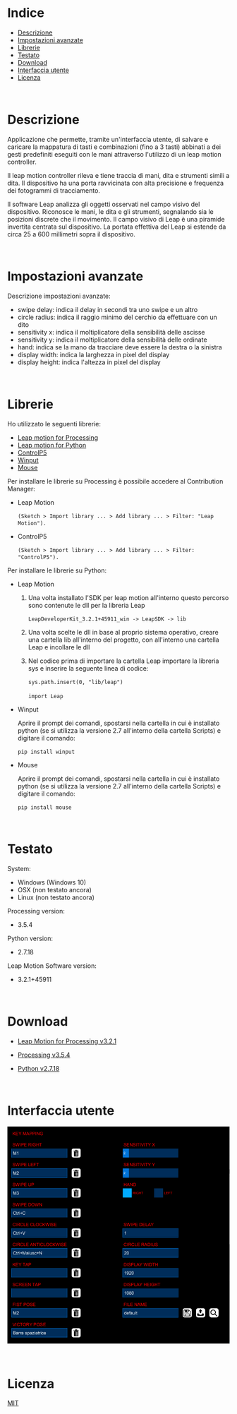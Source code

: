 # Indice

- [Descrizione](#descrizione)
- [Impostazioni avanzate](#impostazioni-avanzate)
- [Librerie](#librerie)
- [Testato](#testato)
- [Download](#download)
- [Interfaccia utente](#interfaccia-utente)
- [Licenza](#licenza)

</br>

# Descrizione

Applicazione che permette, tramite un'interfaccia utente, di salvare e caricare la mappatura di tasti e combinazioni (fino a 3 tasti) abbinati a dei gesti predefiniti eseguiti con le mani attraverso l'utilizzo di un leap motion controller.

Il leap motion controller rileva e tiene traccia di mani, dita e strumenti simili a dita. Il dispositivo ha una porta ravvicinata con alta precisione e frequenza dei fotogrammi di tracciamento.

Il software Leap analizza gli oggetti osservati nel campo visivo del dispositivo. Riconosce le mani, le dita e gli strumenti, segnalando sia le posizioni discrete che il movimento. Il campo visivo di Leap è una piramide invertita centrata sul dispositivo. La portata effettiva del Leap si estende da circa 25 a 600 millimetri sopra il dispositivo.

</br>

# Impostazioni avanzate

Descrizione impostazioni avanzate:

- swipe delay: indica il delay in secondi tra uno swipe e un altro
- circle radius: indica il raggio minimo del cerchio da effettuare con un dito
- sensitivity x: indica il moltiplicatore della sensibilità delle ascisse
- sensitivity y: indica il moltiplicatore della sensibilità delle ordinate
- hand: indica se la mano da tracciare deve essere la destra o la sinistra
- display width: indica la larghezza in pixel del display
- display height: indica l'altezza in pixel del display

</br>

# Librerie

Ho utilizzato le seguenti librerie:

- [Leap motion for Processing](https://github.com/nok/leap-motion-processing)
- [Leap motion for Python](https://developer-archive.leapmotion.com/documentation/python/devguide/Sample_Tutorial.html?proglang=python)
- [ControlP5](https://github.com/sojamo/controlp5)
- [Winput](https://github.com/Zuzu-Typ/winput)
- [Mouse](https://github.com/boppreh/mouse)

Per installare le librerie su Processing è possibile accedere al Contribution Manager:

- Leap Motion
  
    ```code
    (Sketch > Import library ... > Add library ... > Filter: "Leap Motion").
    ```  

- ControlP5
  
    ```code
    (Sketch > Import library ... > Add library ... > Filter: "ControlP5").
    ```

Per installare le librerie su Python:

- Leap Motion

    1. Una volta installato l'SDK per leap motion all'interno questo percorso sono contenute le dll per la libreria Leap
  
        ```code
        LeapDeveloperKit_3.2.1+45911_win -> LeapSDK -> lib
        ```

    2. Una volta scelte le dll in base al proprio sistema operativo, creare una cartella lib all'interno del progetto, con all'interno una cartella Leap e incollare le dll

    3. Nel codice prima di importare la cartella Leap importare la libreria sys e inserire la seguente linea di codice:

        ```code
        sys.path.insert(0, "lib/leap")

        import Leap
        ```

- Winput

    Aprire il prompt dei comandi, spostarsi nella cartella in cui è installato python (se si utilizza la versione 2.7 all'interno della cartella Scripts) e digitare il comando:

    ```code
    pip install winput
    ```

- Mouse

    Aprire il prompt dei comandi, spostarsi nella cartella in cui è installato python (se si utilizza la versione 2.7 all'interno della cartella Scripts) e digitare il comando:

    ```code
    pip install mouse
    ```

</br>

# Testato

System:

- Windows (Windows 10)
- OSX (non testato ancora)
- Linux (non testato ancora)

Processing version:

- 3.5.4

Python version:

- 2.7.18

Leap Motion Software version:

- 3.2.1+45911
  
</br>

# Download

- [Leap Motion for Processing v3.2.1](https://developer.leapmotion.com/releases/leap-motion-orion-321)

- [Processing v3.5.4](https://processing.org/download/)

- [Python v2.7.18](https://www.python.org/downloads/)

</br>

# Interfaccia utente

![](https://github.com/alesluca00/LeapMotion/blob/main/img/UI.PNG?raw=true)

</br>

# Licenza

[MIT](https://choosealicense.com/licenses/mit/)